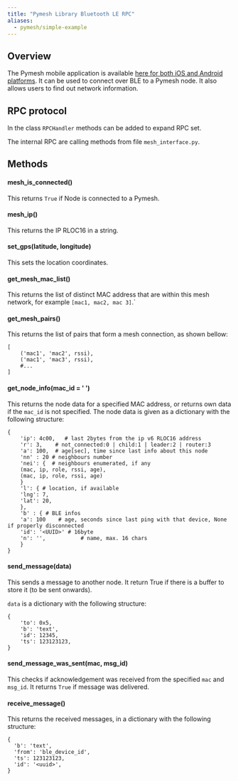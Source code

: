 ```yaml
---
title: "Pymesh Library Bluetooth LE RPC"
aliases:
  - pymesh/simple-example
---
```


## Overview

The Pymesh mobile application is available [here for both iOS and Android platforms](https://github.com/pycom/pycom-libraries/tree/master/pymesh/mobile_app). It can be used to connect over BLE to a Pymesh node. It also allows users to find out network information.

## RPC protocol

In the class `RPCHandler` methods can be added to expand RPC set.

The internal RPC are calling methods from file `mesh_interface.py`.

## Methods

#### mesh_is_connected()

This returns `True` if Node is connected to a Pymesh.

#### mesh_ip()

This returns the IP RLOC16 in a string.

#### set_gps(latitude, longitude)

This sets the location coordinates.

#### get_mesh_mac_list()

This returns the list of distinct MAC address that are within this mesh network, for example `[mac1, mac2, mac 3]`.`

#### get_mesh_pairs()

This returns the list of pairs that form a mesh connection, as shown bellow:

```
[
    ('mac1', 'mac2', rssi),
    ('mac1', 'mac3', rssi),
    #...
]
```

#### get_node_info(mac_id = ' ')

This returns the node data for a specified MAC address, or returns own data if the `mac_id` is not specified. The node data is given as a dictionary with the following structure:

```        
{
    'ip': 4c00,   # last 2bytes from the ip v6 RLOC16 address
    'r': 3,    # not_connected:0 | child:1 | leader:2 | router:3
    'a': 100,  # age[sec], time since last info about this node
    'nn' : 20 # neighbours number
    'nei': {  # neighbours enumerated, if any
    (mac, ip, role, rssi, age),
    (mac, ip, role, rssi, age)
    }
    'l': { # location, if available
    'lng': 7,
    'lat': 20,
    },
    'b' : { # BLE infos
    'a': 100    # age, seconds since last ping with that device, None if properly disconnected
    'id': '<UUID>' # 16byte
    'n': '',           # name, max. 16 chars
    }
}
```

#### send_message(data)

This sends a message to another node. It return True if there is a buffer to store it (to be sent onwards).

`data` is a dictionary with the following structure:
```
{
    'to': 0x5,
    'b': 'text',
    'id': 12345,
    'ts': 123123123,
}
```


#### send_message_was_sent(mac, msg_id)

This checks if acknowledgement was received from the specified  `mac` and `msg_id`. It returns `True` if message was delivered.

#### receive_message()

This returns the received messages, in a dictionary with the following structure:
```
{
  'b': 'text',
  'from': 'ble_device_id',
  'ts': 123123123,
  'id': '<uuid>',
}
```
